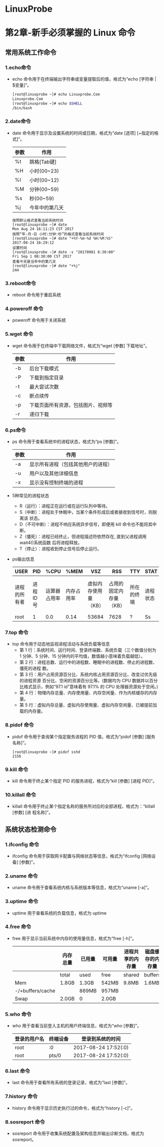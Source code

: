 # LinuxProbe
# 第2章-新手必须掌握的 Linux 命令 



## 常用系统工作命令



### 1.echo命令

- echo 命令用于在终端输出字符串或变量提取后的值，格式为“echo [字符串 | $变量]”。

  ```bash
  [root@linuxprobe ~]# echo Linuxprobe.Com
  Linuxprobe.Com
  [root@linuxprobe ~]# echo $SHELL
  /bin/bash
  ```

### 2.date命令

- date 命令用于显示及设置系统的时间或日期，格式为“date [选项] [+指定的格式]”。

  | 参数 | 作用           |
  | ---- | -------------- |
  | %t   | 跳格[Tab键]    |
  | %H   | 小时(00~23)    |
  | %I   | 小时(00~12)    |
  | %M   | 分钟(00~59)    |
  | %s   | 秒(00~59)      |
  | %j   | 今年中的第几天 |

  ```ba
  按照默认格式查看当前系统时间
  [root@linuxprobe ~]# date
  Mon Aug 24 16:11:23 CST 2017 
  按照“年-月-日 小时:分钟:秒”的格式查看当前系统时间
  [root@linuxprobe ~]# date "+%Y-%m-%d %H:%M:%S"
  2017-08-24 16:29:12 
  设置时间
  [root@linuxprobe ~]# date -s "20170901 8:30:00"
  Fri Sep 1 08:30:00 CST 2017 
  查看今天是当年中的第几天
  [root@linuxprobe ~]# date "+%j" 
  244
  ```

### 3.reboot命令

- reboot 命令用于重启系统

### 4.poweroff 命令

- poweroff 命令用于关闭系统

### 5.wget 命令

- wget 命令用于在终端中下载网络文件，格式为“wget [参数] 下载地址”。

  | 参数 | 作用                               |
  | ---- | ---------------------------------- |
  | -b   | 后台下载模式                       |
  | -P   | 下载到指定目录                     |
  | -t   | 最大尝试次数                       |
  | -c   | 断点续传                           |
  | -p   | 下载页面所有资源，包括图片、视频等 |
  | -r   | 递归下载                           |

  

### 6.ps命令

- ps 命令用于查看系统中的进程状态，格式为“ps [参数]”。

  | 参数 | 作用                               |
  | ---- | ---------------------------------- |
  | -a   | 显示所有进程（包括其他用户的进程） |
  | -u   | 用户以及其他详细信息               |
  | -x   | 显示没有控制终端的进程             |

- 5种常见的进程状态

  - R（运行）：进程正在运行或在运行队列中等待。 
  -  S（中断）：进程处于休眠中，当某个条件形成后或者接收到信号时，则脱离该 状态。 
  - D（不可中断）：进程不响应系统异步信号，即便用 kill 命令也不能将其中断。 
  - Z（僵死）：进程已经终止，但进程描述符依然存在, 直到父进程调用 wait4()系统函数 后将进程释放。 
  - T（停止）：进程收到停止信号后停止运行。

- ps输出信息

  | USER         | PID      | %CPU         | %MEM       | VSZ                  | RSS                    | TTY        | STAT     | START        | TIME              | COMMAND          |
  | ------------ | -------- | ------------ | ---------- | -------------------- | ---------------------- | ---------- | -------- | ------------ | ----------------- | ---------------- |
  | 进程的所有者 | 进程ID号 | 运算器占用率 | 内存占用率 | 虚拟内存使用量（KB） | 占用的固定内存量（KB） | 所在的终端 | 进程状态 | 被启动的时间 | 实际使用CPU的时间 | 命令名称与参数   |
  | root         | 1        | 0.0          | 0.14       | 53684                | 7628                   | ?          | Ss       | 07:00        | 0:22              | /usr/lib/systemd |

### 7.top 命令

- top 命令用于动态地监视进程活动与系统负载等信息
  - 第 1 行：系统时间、运行时间、登录终端数、系统负载（三个数值分别为 1 分钟、5 分钟、15 分钟内的平均值，数值越小意味着负载越低）。 
  - 第 2 行：进程总数、运行中的进程数、睡眠中的进程数、停止的进程数、僵死的进程 数。 
  - 第 3 行：用户占用资源百分比、系统内核占用资源百分比、改变过优先级的进程资源 百分比、空闲的资源百分比等。(数据均为 CPU 数据并以百分比格式显示，例如“97.1 id”意味着有 97.1% 的 CPU 处理器资源处于空闲。)
  - 第 4 行：物理内存总量、内存使用量、内存空闲量、作为内核缓存的内存量。 
  - 第 5 行：虚拟内存总量、虚拟内存使用量、虚拟内存空闲量、已被提前加载的内存量。

### 8.pidof 命令 

- pidof 命令用于查询某个指定服务进程的 PID 值，格式为“pidof [参数] [服务名称]”。

  ```ba
  [root@linuxprobe ~]# pidof sshd
  2156 
  ```

### 9.kill 命令

- kill 命令用于终止某个指定 PID 的服务进程，格式为“kill [参数] [进程 PID]”。

### 10.killall 命令

 - killall 命令用于终止某个指定名称的服务所对应的全部进程，格式为：“killall [参数] [进 程名称]”。



 ## 系统状态检测命令 

### 1.ifconfig 命令

- ifconfig 命令用于获取网卡配置与网络状态等信息，格式为“ifconfig [网络设备] [参数]”。

### 2.uname 命令 

- uname 命令用于查看系统内核与系统版本等信息，格式为“uname [-a]”。

### 3.uptime 命令

- uptime 用于查看系统的负载信息，格式为 uptime

### 4.free 命令

- free 用于显示当前系统中内存的使用量信息，格式为“free [-h]”。

  |                  | 内存总量 | 已用量 | 可用量 | 进程共享的内存量 | 磁盘缓存的内存量 | 缓存的内存量 |
  | ---------------- | -------- | ------ | ------ | ---------------- | ---------------- | ------------ |
  |                  | total    | used   | free   | shared           | buffers          | cached       |
  | Mem              | 1.8GB    | 1.3GB  | 542MB  | 9.8MB            | 1.6MB            | 413MB        |
  | -/+buffers/cache |          | 869MB  | 957MB  |                  |                  |              |
  | Swap             | 2.0GB    | 0      | 2.0GB  |                  |                  |              |

### 5.who 命令

- who 用于查看当前登入主机的用户终端信息，格式为“who [参数]”。

  | 登录的用户名 | 终端设备 | 登录到系统的时间     |
  | ------------ | -------- | -------------------- |
  | root         | :0       | 2017-08-24 17:52(:0) |
  | root         | pts/0    | 2017-08-24 17:52(:0) |

### 6.last 命令

- last 命令用于查看所有系统的登录记录，格式为“last [参数]”。

### 7.history 命令 

- history 命令用于显示历史执行过的命令，格式为“history [-c]”。

### 8.sosreport 命令 

- sosreport 命令用于收集系统配置及架构信息并输出诊断文档，格式为 sosreport。



